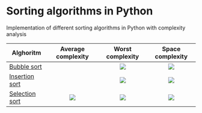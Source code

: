 # Sorting algorithms in Python

Implementation of different sorting algorithms in Python with complexity analysis


| Alghoritm                                  | Average complexity | Worst complexity | Space complexity  |
| ------------------------------------------ |:--------------------------:|:--------------------------:| :---------------------------:|
| [Bubble sort](BubbleSort.ipynb)         | | <img src="https://render.githubusercontent.com/render/math?math=O(n^2)"> | <img src="https://render.githubusercontent.com/render/math?math=O(1)"> |
| [Insertion sort](InsertionSort.ipynb)   | | <img src="https://render.githubusercontent.com/render/math?math=O(n^2)"> | <img src="https://render.githubusercontent.com/render/math?math=O(1)"> |
| [Selection sort](SelectionSort.ipynb)   | <img src="https://render.githubusercontent.com/render/math?math=O(n^2)"> | <img src="https://render.githubusercontent.com/render/math?math=O(n^2)"> | <img src="https://render.githubusercontent.com/render/math?math=O(1)"> |
